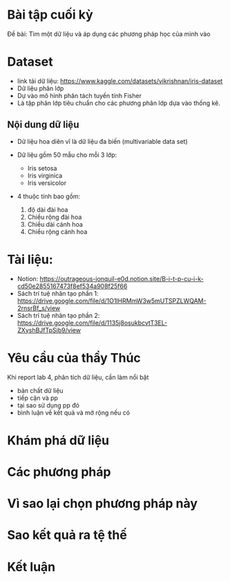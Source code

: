 # Bài tập cuối kỳ
Đề bài: Tìm một dữ liệu và áp dụng các phương pháp học của mình vào

# Dataset
- link tải dữ liệu: https://www.kaggle.com/datasets/vikrishnan/iris-dataset
- Dữ liệu phân lớp
- Dự vào mô hình phân tách tuyến tính Fisher
- Là tập phân lớp tiêu chuẩn cho các phương phân lớp dựa vào thống kê.

## Nội dung dữ liệu
- Dữ liệu hoa diên vĩ là dữ liệu đa biến (multivariable data set)
- Dữ liệu gồm 50 mẫu cho mỗi 3 lớp:
    + Iris setosa
    + Iris virginica
    + Iris versicolor

- 4 thuộc tính bao gồm:
    1. độ dài đài hoa
    2. Chiều rộng đài hoa
    3. Chiều dài cánh hoa
    4. Chiều rộng cánh hoa

# Tài liệu:
- Notion: https://outrageous-jonquil-e0d.notion.site/B-i-t-p-cu-i-k-cd50e2855167473f8ef534a908f25f66
- Sách trí tuệ nhân tạo phần 1: https://drive.google.com/file/d/1O1lHRMmW3w5mUTSPZLWQAM-2rnsrBf_s/view
- Sách trí tuệ nhân tạo phần 2: https://drive.google.com/file/d/1135j8osukbcvtT3EL-ZXyshBJfTpSjb9/view





# Yêu cầu của thầy Thúc
Khi report lab 4, phân tích dữ liệu, cần làm nổi bật
- bản chất dữ liệu
- tiếp cận và pp
- tại sao sử dụng pp đó
- bình luận về kết quả và mở rộng nếu có

# Khám phá dữ liệu




# Các phương pháp




# Vì sao lại chọn phương pháp này



# Sao kết quả ra tệ thế



# Kết luận